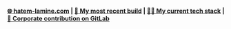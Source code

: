 #### [🌐 hatem-lamine.com](https://hatem-lamine-portfolio.vercel.app/) | [🔨 My most recent build](https://github.com/Hatem902/similarity-quantifier#this-app-is-live-on-the-web) | [👨‍💻 My current tech stack](https://hatem-lamine-portfolio.vercel.app/skills) | [🏢 Corporate contribution on GitLab](https://gitlab.com/users/Hatem902/activity)

<!--
**Hatem902/Hatem902** is a ✨ _special_ ✨ repository because its `README.md` (this file) appears on your GitHub profile.

Here are some ideas to get you started:

- 🔭 I’m currently working on ...
- 🌱 I’m currently learning ...
- 👯 I’m looking to collaborate on ...
- 🤔 I’m looking for help with ...
- 💬 Ask me about ...
- 📫 How to reach me: ...
- 😄 Pronouns: ...
- ⚡ Fun fact: ...
-->
